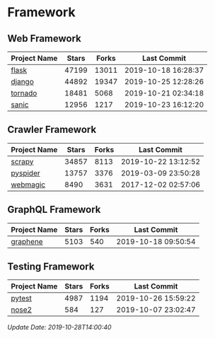 # Framework

## Web Framework

| Project Name | Stars | Forks | Last Commit |
| ------------ | ----- | ----- | ----------- |
| [flask](https://github.com/pallets/flask) | 47199 | 13011 | 2019-10-18 16:28:37 |
| [django](https://github.com/django/django) | 44892 | 19347 | 2019-10-25 12:28:26 |
| [tornado](https://github.com/tornadoweb/tornado) | 18481 | 5068 | 2019-10-21 02:34:18 |
| [sanic](https://github.com/huge-success/sanic) | 12956 | 1217 | 2019-10-23 16:12:20 |

## Crawler Framework

| Project Name | Stars | Forks | Last Commit |
| ------------ | ----- | ----- | ----------- |
| [scrapy](https://github.com/scrapy/scrapy) | 34857 | 8113 | 2019-10-22 13:12:52 |
| [pyspider](https://github.com/binux/pyspider) | 13757 | 3376 | 2019-03-09 23:50:28 |
| [webmagic](https://github.com/code4craft/webmagic) | 8490 | 3631 | 2017-12-02 02:57:06 |

## GraphQL Framework

| Project Name | Stars | Forks | Last Commit |
| ------------ | ----- | ----- | ----------- |
| [graphene](https://github.com/graphql-python/graphene) | 5103 | 540 | 2019-10-18 09:50:54 |

## Testing Framework

| Project Name | Stars | Forks | Last Commit |
| ------------ | ----- | ----- | ----------- |
| [pytest](https://github.com/pytest-dev/pytest) | 4987 | 1194 | 2019-10-26 15:59:22 |
| [nose2](https://github.com/nose-devs/nose2) | 584 | 127 | 2019-10-07 23:02:47 |

*Update Date: 2019-10-28T14:00:40*